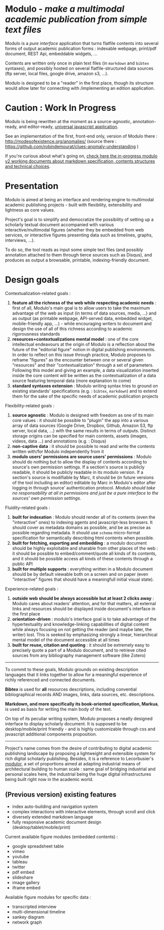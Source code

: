 Modulo - *make a multimodal academic publication from simple text files*
==========

Modulo is a *pure interface* application that turns flatfile contents into several forms of output academic publication forms : indexable webpage, print/pdf document, REST Api, embeddable widgets, ...

Contents are written only once in plain text files (in ``markdown`` and ``bibtex`` syntaxes), and possibly hosted on several flatfile-structured data sources (ftp server, local files, google drive, amazon s3, ...).

Modulo is designed to be a "reader" in the first place, though its structure would allow later for connecting with /implementing an edition application.

# Caution : Work In Progress

Modulo is being rewritten at the moment as a source-agnostic, annotation-ready, and editor-ready, [universal javascript application](https://medium.com/@mjackson/universal-javascript-4761051b7ae9).

See an implementation of the first, front-end only, version of Modulo there : http://modesofexistence.org/anomalies/ (source there : https://github.com/robindemourat/clues-anomaly-understanding )


If you're curious about what's going on, [check here the in-progress modulo v2 working documents about markdown specification, contents structures and technical choices](https://github.com/robindemourat/modulo/tree/master/specification).


# Presentation

Modulo is aimed at being an interface and rendering engine to multimodal academic publishing projects - built with flexibility, extensibility and lightness as core values.

Project's goal is to simplify and democratize the possibility of setting up a scholarly textual document accompanied with various interactive/multimodal figures (whether they be embedded from web services, or interactive figures presenting data such as timelines, graphs, interviews, ...).

To do so, the tool reads as input some simple text files (and possibly annotation attached to them through tierce sources such as Disqus), and produces as output a browsable, printable, indexing-friendly document.

# Design goals

Contextualization-related goals :

1. **feature all the richness of the web while respecting academic needs** : first of all, Modulo's main goal is to allow users to take the maximum advantage of the web as input (in terms of data sources, media, ...) and as output (as printable webpage, API-served data, embedded widget, mobile-friendly app, ...) - while encouraging writers to document and design the use of all of this richness according to academic rigorousness standards
1. **resources+contextualizations mental model** : one of the core intellectual endeavours at the origin of Modulo is a reflection about the future of the "editorial figure" notion in digital publishing environments. In order to reflect on this issue through practice, Modulo proposes to reframe "figures" as the encounter between one or several given "resources" and their "contextualization" through a set of parameters. Following this model and giving an example, a data visualization inserted inside the core content will be written as the contextualization of a data source featuring temporal data (more explanation to come)
1. **standard syntaxes extension** : Modulo writing syntax tries to ground on existing standards' specifications (e.g. : ``bibtex``, ``markdown``) and to extend them for the sake of the specific needs of academic publication projects

Flexibility-related goals :

1. **source agnostic** : Modulo is designed with freedom as one of its main core values : it should be possible to "plugin" the app into a various array of data sources (Google Drive, Dropbox, Github, Amazon S3, ftp server, local data, ...) with the same results in terms of outputs. Distinct storage origins can be specified for main contents, assets (images, videos, data ...) and annotations (e.g. : Disqus)
1. **non-captive data** : it should be possible to read and write the contents written with/for Modulo independently from it
1. **modulo users' permissions are source users' permissions** : Modulo should do nothing but to allow the display of contents according to source's own permission settings. If a section's source is publicly readable, it should be publicly readable in its modulo version. If a section's source is modifiable by Marc, it should be (in future versions of the tool including an editor) editable by Marc in Modulo's editor after logging in through source' authentication protocol. *Modulo should take no responsability at all in permissions and just be a pure interface to the sources' own permission settings.*

Fluidity-related goals :

1. **built for indexation** : Modulo should render all of its contents (even the "interactive" ones) to indexing agents and javascript-less browsers. It should cover as metadata domains as possible, and be as precise as possible regarding metadata. It should use ``schema`` micro-format specification for semantically describing html contents when possible.
1. **built for fetching, exporting and embedding** : a modulo document should be highly exploitable and sharable from other places of the web : it should be possible to embed/comment/quote all kinds of its contents, and it should be possible access all kinds of these contents through a public API
1. **built for multiple supports** : everything written in a Modulo document should be by default viewable both on a screen and on paper (even "interactive" figures that should have a meaningfull initial visual state).

Experience-related goals :

1. **outside web should be always accessible but at least 2 clicks away** : Modulo cares about readers' attention, and for that matters, all external links and resources should be displayed inside document's interface in the first place
1. **orientation-driven** : modulo's interface goal is to take advantage of the hypertextuality and knowledge-linking capabilities of digital content while always focusing on not getting the reader (and maybe later, the writer) lost. This is seeked by emphasizing strongly a linear, hierarchical mental model of the document accessible at all times
2. **built for reuse, citation and quoting** : it should be extremely easy to precisely quote a part of a Modulo document, and to retrieve cited sources from any bibliography management software (like Zotero)

---

To commit to these goals, Modulo grounds on existing description languages that it links together to allow for a meaningful experience of richly referenced and connected documents. 

**Bibtex** is used for **all** resources descriptions, including convential bibliographical records AND images, links, data sources, etc. descriptions.

**Markdown, and more specifically its book-oriented specification, Markua**, is used as basis for writing the main body of the text.

On top of its peculiar writing system, Modulo proposes a neatly designed interface to display scholarly document. It is supposed to be desktop/mobile/print friendly - and is highly customizable through css and javascript additional components proposition.

---

Project's name comes from the desire of contributing to digital academic publishing landscape by proposing a lightweight and extensible system for rich digital scholarly publishing. Besides, it is a reference to Lecorbusier's [modulor](https://en.wikipedia.org/wiki/Modulor), a set of proportions aimed at adapting industrial means of architectural building to human scale : same goal of bridging industrial and personal scales here, the industrial being the huge digital infrastructures being built right now in the academic world.

## (Previous version) existing features

* index auto-building and navigation system
* complex interactions with interactive elements, through scroll and click
* diversely extended markdown language
* fully responsive academic document design (desktop/tablet/mobile/print)

Current available figure modules (embedded contents) :
* google spreadsheet table
* vimeo
* youtube
* tableau
* twitter
* pdf embed
* slideshare
* image gallery
* iframe embed

Available figure modules for specific data :
* transcripted interview
* multi-dimensional timeline
* sankey diagram
* network graph

